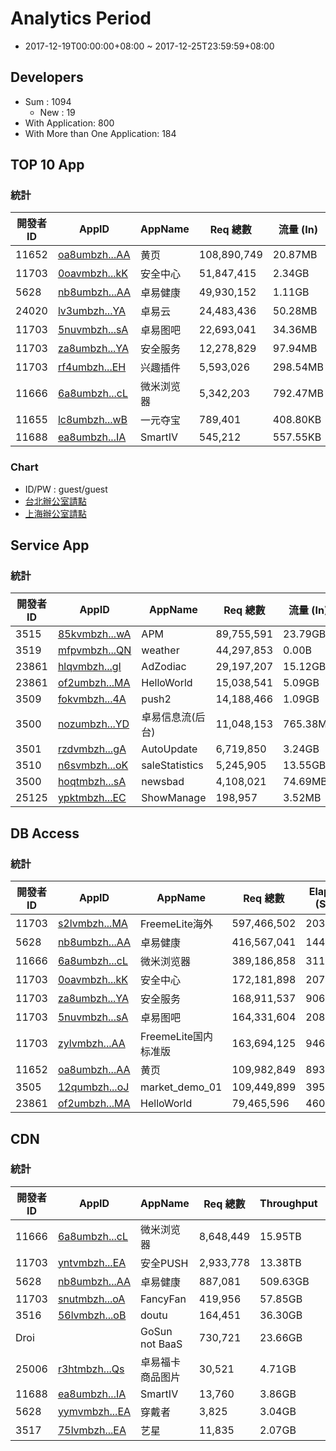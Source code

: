 
# Analytics Period
* 2017-12-19T00:00:00+08:00 ~ 2017-12-25T23:59:59+08:00

## Developers
* Sum : 1094
  * New : 19
* With Application: 800
* With More than One Application: 184

## TOP 10 App

### 統計

開發者 ID | AppID | AppName | Req 總數 | 流量 (In) | 流量 (Out) | 總流量 (In+Out) | Elapsed (Sec) | PR.流量 (In) | PR.流量 (Out) | PR.Elapsed (ms)
--- | --- | --- | --- | --- | --- | --- | --- | --- | --- | ---
11652 | [oa8umbzh...AA](oa8umbzhH5j1nZS26EFPrZmjqrmvJsCPlQBAUDAA) | 黄页 | 108,890,749 | 20.87MB | 2.26GB | 2.28GB | 218464 | 0.00B | 22.00B | 2
11703 | [0oavmbzh...kK](0oavmbzh9O7hYmvhaN086vCQxJcdN3rJlQDgAqkK) | 安全中心 | 51,847,415 | 2.34GB | 19.74GB | 22.08GB | 2126003 | 48.00B | 408.00B | 41
5628 | [nb8umbzh...AA](nb8umbzhPotmmJ7AR8XzHCzZv5GqWowylQDVDzAA) | 卓易健康 | 49,930,152 | 1.11GB | 98.25GB | 99.36GB | 6021391 | 23.00B | 2.06KB | 120
24020 | [lv3umbzh...YA](lv3umbzh2c7GkQstTBAOO9eEmxGRJYS8lQCYcgYA) | 卓易云 | 24,483,436 | 50.28MB | 585.07MB | 635.36MB | 73491 | 2.00B | 25.00B | 3
11703 | [5nuvmbzh...sA](5nuvmbzhnvYYN2O6ngZjGqO5O18uxcNClQA6kwsA) | 卓易图吧 | 22,693,041 | 34.36MB | 18.50GB | 18.54GB | 4256017 | 1.00B | 875.00B | 187
11703 | [za8umbzh...YA](za8umbzhV32pFTo4vQpzdR-JbVRmRRzPlQDdGTYA) | 安全服务 | 12,278,829 | 97.94MB | 5.98GB | 6.07GB | 982002 | 8.00B | 522.00B | 79
11703 | [rf4umbzh...EH](rf4umbzhuPZyoK5chSGaMvKh8nc5iWD3lQBkftEH) | 兴趣插件 | 5,593,026 | 298.54MB | 666.50MB | 965.04MB | 459555 | 55.00B | 124.00B | 82
11666 | [6a8umbzh...cL](6a8umbzh1B4K3nJEnXKRMJJdTjvqWzhhlQC6zJcL) | 微米浏览器 | 5,342,203 | 792.47MB | 2.26GB | 3.03GB | 1250213 | 155.00B | 454.00B | 234
11655 | [lc8umbzh...wB](lc8umbzhB0jyNZk-kdlQV2L4gS3XId82lQAMFUwB) | 一元夺宝 | 789,401 | 408.80KB | 17.12MB | 17.52MB | 2099 | 0.00B | 22.00B | 2
11688 | [ea8umbzh...IA](ea8umbzhIZCKVco4r88eDL-LcyDTnaIQlQBu1DIA) | SmartIV | 545,212 | 557.55KB | 62.71MB | 63.25MB | 29663 | 1.00B | 120.00B | 54



### Chart
* ID/PW : guest/guest
* [台北辦公室請點](http://10.128.80.44:3000/dashboard/db/rps?from=1513612800000&to=1514217600000 )
* [上海辦公室請點](http://10.128.112.138:3000/dashboard/db/rps?from=1513612800000&to=1514217600000 )

## Service App

### 統計

開發者 ID | AppID | AppName | Req 總數 | 流量 (In) | 流量 (Out) | 總流量 (In+Out) | Elapsed (Sec) | PR.流量 (In) | PR.流量 (Out) | PR.Elapsed (ms)
--- | --- | --- | --- | --- | --- | --- | --- | --- | --- | ---
3515 | [85kvmbzh...wA](85kvmbzhq2gdJIXW5iNhM1CLD5CJ1Ua1lQC0hBwA) | APM | 89,755,591 | 23.79GB | 10.18GB | 33.97GB | 5699687 | 284.00B | 121.00B | 63
3519 | [mfpvmbzh...QN](mfpvmbzhM9iqko8nk2u5klmoBREpPQNElQCYlSQN) | weather | 44,297,853 | 0.00B | 57.96GB | 57.96GB | 11213103 | 0.00B | 1.37KB | 253
23861 | [hlqvmbzh...gI](hlqvmbzhC6LuapuYJPwEVziIUxMql1MAlQDblHgI) | AdZodiac | 29,197,207 | 15.12GB | 6.36GB | 21.48GB | 1090075 | 556.00B | 233.00B | 37
23861 | [of2umbzh...MA](of2umbzhoAcZ8_DnHF95NP-1SLhCdahYlQDIVxMA) | HelloWorld | 15,038,541 | 5.09GB | 154.49GB | 159.58GB | 1310494 | 363.00B | 10.77KB | 87
3509 | [fokvmbzh...4A](fokvmbzhObvwMkSbBkjPLOVylhz4XEkHlQCMvT4A) | push2 | 14,188,466 | 1.09GB | 5.40GB | 6.49GB | 1053902 | 82.00B | 408.00B | 74
3500 | [nozumbzh...YD](nozumbzhayLbzUlyQgMYkAZB1x3mc9O3lQCEgRYD) | 卓易信息流(后台) | 11,048,153 | 765.38MB | 64.98GB | 65.72GB | 355240 | 72.00B | 6.17KB | 32
3501 | [rzdvmbzh...gA](rzdvmbzhOrRE7IK96EBpAw2dpOk8Ypq9lQDwdQgA) | AutoUpdate | 6,719,850 | 3.24GB | 2.35GB | 5.59GB | 529064 | 518.00B | 375.00B | 78
3510 | [n6svmbzh...oK](n6svmbzhkY4CH_c-mNDeWU4JSwdSxUwNlQDozOoK) | saleStatistics | 5,245,905 | 13.55GB | 297.62MB | 13.84GB | 234832 | 2.71KB | 59.00B | 44
3500 | [hoqtmbzh...sA](hoqtmbzhYkst4-XsnJnbjb2gFvJjRhG7lQAgaMsA) | newsbad | 4,108,021 | 74.69MB | 26.73GB | 26.80GB | 1254819 | 19.00B | 6.82KB | 305
25125 | [ypktmbzh...EC](ypktmbzhiZH_jzNsRNkLHqjZCMNYRI4dlQAcl7EC) | ShowManage | 198,957 | 3.52MB | 795.69MB | 799.21MB | 28939 | 18.00B | 4.09KB | 145



## DB Access

### 統計

開發者 ID | AppID | AppName | Req 總數 | Elapsed (Sec) | PR.Elapsed (ms)
--- | --- | --- | --- | --- | ---
11703 | [s2lvmbzh...MA](s2lvmbzhO-wqYYYS9o-C1sS35gGyVAbvlQBJ_gMA) | FreemeLite海外 | 597,466,502 | 2030337 | 3
5628 | [nb8umbzh...AA](nb8umbzhPotmmJ7AR8XzHCzZv5GqWowylQDVDzAA) | 卓易健康 | 416,567,041 | 1448323 | 3
11666 | [6a8umbzh...cL](6a8umbzh1B4K3nJEnXKRMJJdTjvqWzhhlQC6zJcL) | 微米浏览器 | 389,186,858 | 3115191 | 8
11703 | [0oavmbzh...kK](0oavmbzh9O7hYmvhaN086vCQxJcdN3rJlQDgAqkK) | 安全中心 | 172,181,898 | 2073868 | 12
11703 | [za8umbzh...YA](za8umbzhV32pFTo4vQpzdR-JbVRmRRzPlQDdGTYA) | 安全服务 | 168,911,537 | 906344 | 5
11703 | [5nuvmbzh...sA](5nuvmbzhnvYYN2O6ngZjGqO5O18uxcNClQA6kwsA) | 卓易图吧 | 164,331,604 | 2088712 | 12
11703 | [zylvmbzh...AA](zylvmbzhG60UqktYCoRi9no3IyMWehp-lQAA7wAA) | FreemeLite国内标准版 | 163,694,125 | 946538 | 5
11652 | [oa8umbzh...AA](oa8umbzhH5j1nZS26EFPrZmjqrmvJsCPlQBAUDAA) | 黄页 | 109,982,849 | 8937 | 0
3505 | [12qumbzh...oJ](12qumbzh7WmzuxSsfLB3cfz2Xx-niiTclQAIbjoJ) | market_demo_01 | 109,449,899 | 395848 | 3
23861 | [of2umbzh...MA](of2umbzhoAcZ8_DnHF95NP-1SLhCdahYlQDIVxMA) | HelloWorld | 79,465,596 | 460935 | 5



## CDN

### 統計

開發者 ID | AppID | AppName | Req 總數 | Throughput | PR.Size
--- | --- | --- | --- | --- | ---
11666 | [6a8umbzh...cL](6a8umbzh1B4K3nJEnXKRMJJdTjvqWzhhlQC6zJcL) | 微米浏览器 | 8,648,449 | 15.95TB | 1.93MB
11703 | [yntvmbzh...EA](yntvmbzhFy5HpSMkDvo15tmlTypM-r6ClQBaYdEA) | 安全PUSH | 2,933,778 | 13.38TB | 4.78MB
5628 | [nb8umbzh...AA](nb8umbzhPotmmJ7AR8XzHCzZv5GqWowylQDVDzAA) | 卓易健康 | 887,081 | 509.63GB | 602.41KB
11703 | [snutmbzh...oA](snutmbzhzV4i8qKt7kWNfCAB46xIVwTJlQCMptoA) | FancyFan | 419,956 | 57.85GB | 144.43KB
3516 | [56lvmbzh...oB](56lvmbzhOSd5VOT1TNyu3OBXp8oVaHBnlQCN3ToB) | doutu | 164,451 | 36.30GB | 231.48KB
Droi | [](newmarket1.oo523.com) | GoSun not BaaS | 730,721 | 23.66GB | 33.95KB
25006 | [r3htmbzh...Qs](r3htmbzhOUvymQXEzX8rd5h2xwsYGOuQlQDAnIQs) | 卓易福卡商品图片 | 30,521 | 4.71GB | 161.75KB
11688 | [ea8umbzh...IA](ea8umbzhIZCKVco4r88eDL-LcyDTnaIQlQBu1DIA) | SmartIV | 13,760 | 3.86GB | 294.09KB
5628 | [yymvmbzh...EA](yymvmbzhKh3lAb25QzRE4OVyzac1aJKWlQDEYgEA) | 穿戴者 | 3,825 | 3.04GB | 833.92KB
3517 | [75lvmbzh...EA](75lvmbzhkmrXAgHUjgcHmi5t9Z1X6yX_lQBs8pEA) | 艺星 | 11,835 | 2.07GB | 183.00KB


